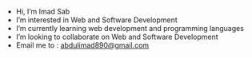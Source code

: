  - Hi, I’m Imad Sab
- I’m interested in Web and Software Development
- I’m currently learning web development and programming languages
- I’m looking to collaborate on Web and Software Development
- Email me to : abdulimad890@gmail.com 
